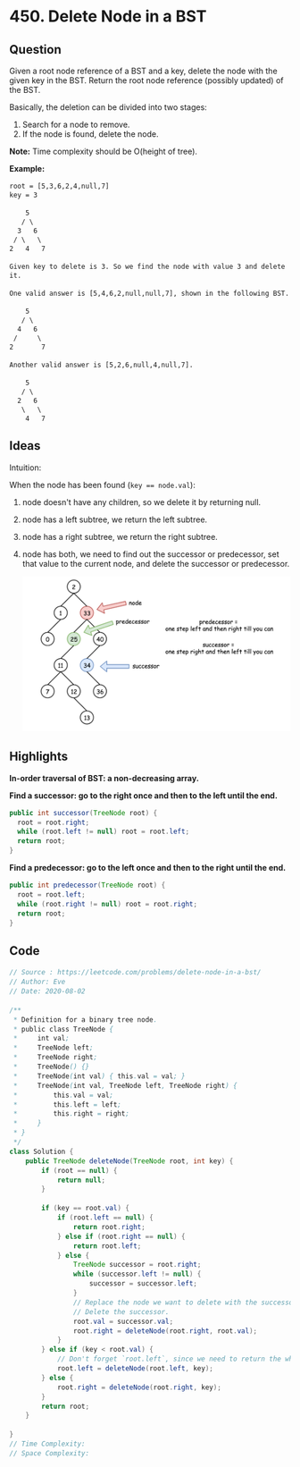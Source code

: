 # 450. Delete Node in a BST

## Question

Given a root node reference of a BST and a key, delete the node with the given key in the BST. Return the root node reference (possibly updated) of the BST.

Basically, the deletion can be divided into two stages:

1. Search for a node to remove.
2. If the node is found, delete the node.

**Note:** Time complexity should be O(height of tree).

**Example:**

```
root = [5,3,6,2,4,null,7]
key = 3

    5
   / \
  3   6
 / \   \
2   4   7

Given key to delete is 3. So we find the node with value 3 and delete it.

One valid answer is [5,4,6,2,null,null,7], shown in the following BST.

    5
   / \
  4   6
 /     \
2       7

Another valid answer is [5,2,6,null,4,null,7].

    5
   / \
  2   6
   \   \
    4   7
```

## Ideas

Intuition:

When the node has been found (`key == node.val`): 

1. node doesn't have any children, so we delete it by returning null.

2. node has a left subtree, we return the left subtree.

3. node has a right subtree, we return the right subtree.

4. node has both, we need to find out the successor or predecessor, set that value to the current node, and delete the successor or predecessor.

   ![450](https://github.com/evegogogo/LeetCode/blob/master/images/450.png)

## Highlights

**In-order traversal of BST: a non-decreasing array.**

**Find a successor: go to the right once and then to the left until the end.**

```java
public int successor(TreeNode root) {
  root = root.right;
  while (root.left != null) root = root.left;
  return root;
} 
```

 **Find a predecessor: go to the left once and then to the right until the end.**

```java
public int predecessor(TreeNode root) {
  root = root.left;
  while (root.right != null) root = root.right;
  return root;
} 
```

## Code

```java
// Source : https://leetcode.com/problems/delete-node-in-a-bst/
// Author: Eve
// Date: 2020-08-02

/**
 * Definition for a binary tree node.
 * public class TreeNode {
 *     int val;
 *     TreeNode left;
 *     TreeNode right;
 *     TreeNode() {}
 *     TreeNode(int val) { this.val = val; }
 *     TreeNode(int val, TreeNode left, TreeNode right) {
 *         this.val = val;
 *         this.left = left;
 *         this.right = right;
 *     }
 * }
 */
class Solution {
    public TreeNode deleteNode(TreeNode root, int key) {
        if (root == null) {
            return null;
        }
        
        if (key == root.val) {
            if (root.left == null) {
                return root.right;
            } else if (root.right == null) {
                return root.left;
            } else {
                TreeNode successor = root.right;
                while (successor.left != null) {
                    successor = successor.left;
                }
                // Replace the node we want to delete with the successor.
                // Delete the successor.
                root.val = successor.val;
                root.right = deleteNode(root.right, root.val);
            }
        } else if (key < root.val) {
            // Don't forget `root.left`, since we need to return the whole tree.
            root.left = deleteNode(root.left, key);
        } else {
            root.right = deleteNode(root.right, key);
        }
        return root;
    }

}
// Time Complexity:
// Space Complexity:
```

